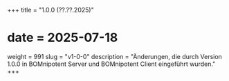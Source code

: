 +++
title = "1.0.0 (??.??.2025)"
# date = 2025-07-18
weight = 991
slug = "v1-0-0"
description = "Änderungen, die durch Version 1.0.0 in BOMnipotent Server und BOMnipotent Client eingeführt wurden."
+++

